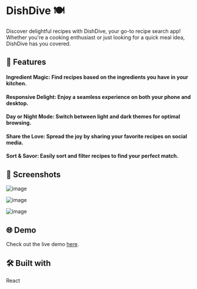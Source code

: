 # DishDive 🍽️
Discover delightful recipes with DishDive, your go-to recipe search app! Whether you're a cooking enthusiast or just looking for a quick meal idea, DishDive has you covered.

## 🚀 Features
#### Ingredient Magic: Find recipes based on the ingredients you have in your kitchen.
#### Responsive Delight: Enjoy a seamless experience on both your phone and desktop.
#### Day or Night Mode: Switch between light and dark themes for optimal browsing.
#### Share the Love: Spread the joy by sharing your favorite recipes on social media.
#### Sort & Savor: Easily sort and filter recipes to find your perfect match.


## 📸 Screenshots


![image](https://github.com/chingu-voyages/v46-tier2-team-15/assets/44945573/603d9c97-261e-4dae-b87b-e05156864926)

![image](https://github.com/chingu-voyages/v46-tier2-team-15/assets/44945573/75250564-c0af-4b68-a9a3-89501c9a0d60)

![image](https://github.com/chingu-voyages/v46-tier2-team-15/assets/44945573/05ae7b2b-02ba-44d7-ac1d-a686ff81d075)


## 🌐 Demo
Check out the live demo [here](https://dishdivev46tier2team15.netlify.app/).

## 🛠️ Built with
React
